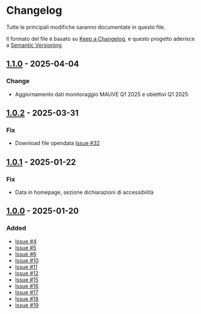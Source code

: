 # Changelog

Tutte le principali modifiche saranno documentate in questo file.

Il formato del file è basato su [Keep a Changelog](https://keepachangelog.com/en/1.1.0/),
e questo progetto aderisce a [Semantic Versioning](https://semver.org/spec/v2.0.0.html).

## [1.1.0](https://github.com/AgID/accessibilita-dashboard/releases/tag/1.1.0) - 2025-04-04

### Change

- Aggiornamento dati monitoraggio MAUVE Q1 2025 e obiettivi Q1 2025

## [1.0.2](https://github.com/AgID/accessibilita-dashboard/releases/tag/1.0.2) - 2025-03-31

### Fix

- Download file opendata [Issue #32](https://github.com/AgID/accessibilita-monitoraggio/issues/32)

## [1.0.1](https://github.com/AgID/accessibilita-dashboard/releases/tag/1.0.1) - 2025-01-22

### Fix

- Data in homepage, sezione dichiarazioni di accessibilità

## [1.0.0](https://github.com/AgID/accessibilita-dashboard/releases/tag/1.0.0) - 2025-01-20

### Added

- [Issue #4](https://github.com/AgID/accessibilita-monitoraggio/issues/4)
- [Issue #5](https://github.com/AgID/accessibilita-monitoraggio/issues/5)
- [Issue #6](https://github.com/AgID/accessibilita-monitoraggio/issues/6)
- [Issue #10](https://github.com/AgID/accessibilita-monitoraggio/issues/10)
- [Issue #11](https://github.com/AgID/accessibilita-monitoraggio/issues/11)
- [Issue #12](https://github.com/AgID/accessibilita-monitoraggio/issues/12)
- [Issue #15](https://github.com/AgID/accessibilita-monitoraggio/issues/15)
- [Issue #16](https://github.com/AgID/accessibilita-monitoraggio/issues/16)
- [Issue #17](https://github.com/AgID/accessibilita-monitoraggio/issues/17)
- [Issue #18](https://github.com/AgID/accessibilita-monitoraggio/issues/18)
- [Issue #19](https://github.com/AgID/accessibilita-monitoraggio/issues/19)

